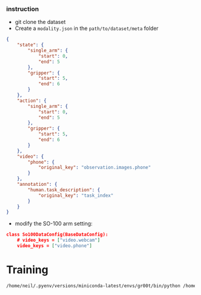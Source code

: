 ### instruction
- git clone the dataset
- Create a `modality.json` in the `path/to/dataset/meta` folder
```json
{
    "state": {
        "single_arm": {
            "start": 0,
            "end": 5
        },
        "gripper": {
            "start": 5,
            "end": 6
        }
    },
    "action": {
        "single_arm": {
            "start": 0,
            "end": 5
        },
        "gripper": {
            "start": 5,
            "end": 6
        }
    },
    "video": {
        "phone": {
            "original_key": "observation.images.phone"
        }
    },
    "annotation": {
        "human.task_description": {
            "original_key": "task_index"
        }
    }
}
```
- modify the SO-100 arm setting:
```json
class So100DataConfig(BaseDataConfig):
    # video_keys = ["video.webcam"]
    video_keys = ["video.phone"]
```

# Training
```bash
/home/neil/.pyenv/versions/miniconda-latest/envs/gr00t/bin/python /home/neil/code/finetune/Isaac-GR00T/scripts/gr00t_petf_finetune.py --dataset_path=/home/neil/code/finetune/Isaac-GR00T/hackathon/tmp/sort-red-blocks-medium --num_gpus 1 --data-config so100 --video-backend torchvision_av
```